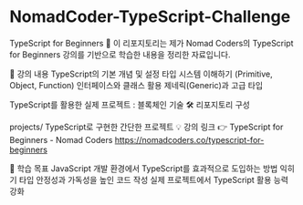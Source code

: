 # NomadCoder-TypeScript-Challenge

TypeScript for Beginners 🌟
이 리포지토리는 제가 Nomad Coders의 TypeScript for Beginners 강의를 기반으로 학습한 내용을 정리한 자료입니다.

📖 강의 내용
TypeScript의 기본 개념 및 설정
타입 시스템 이해하기 (Primitive, Object, Function)
인터페이스와 클래스 활용
제네릭(Generic)과 고급 타입


TypeScript를 활용한 실제 프로젝트 : 블록체인 기술 
🛠️ 리포지토리 구성

projects/
TypeScript로 구현한 간단한 프로젝트
💡 강의 링크
👉 TypeScript for Beginners - Nomad Coders
https://nomadcoders.co/typescript-for-beginners


🙌 학습 목표
JavaScript 개발 환경에서 TypeScript를 효과적으로 도입하는 방법 익히기
타입 안정성과 가독성을 높인 코드 작성
실제 프로젝트에서 TypeScript 활용 능력 강화
